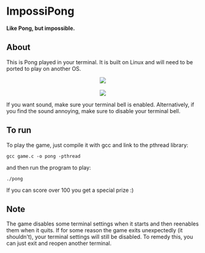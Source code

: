 # ImpossiPong

**Like Pong, but impossible.**

## About

This is Pong played in your terminal. It is built on Linux and will need to be ported to play on another OS.

<div align="center">
  <img src="https://user-images.githubusercontent.com/78166995/142036252-957bbb89-0170-45d1-bdc1-3487a2c0dd66.PNG"></img>
</div>

<br>

<div align="center">
  <img src="https://user-images.githubusercontent.com/78166995/142036251-3b4932a4-9d93-48b1-a4ba-78e5fac5b20a.PNG"></img>
</div>

If you want sound, make sure your terminal bell is enabled. Alternatively, if you find the sound annoying, make sure to disable your terminal bell.

## To run

To play the game, just compile it with gcc and link to the pthread library:

```
gcc game.c -o pong -pthread
```

and then run the program to play:

```
./pong
```

If you can score over 100 you get a special prize :)

## Note

The game disables some terminal settings when it starts and then reenables them when it quits. If for some reason the game exits unexpectedly (it shouldn't), your terminal settings will still be disabled. To remedy this, you can just exit and reopen another terminal.

